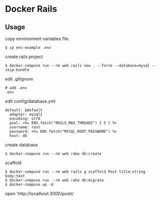 # Docker Rails

## Usage
copy environment variables file
```
$ cp env-example .env
```

create rails project
```
$ docker-compose run --rm web rails new . --force --database=mysql --skip-bundle
```

edit .gitignore
```
# add .env
.env
```

edit config/database.yml
```
default: &default
  adapter: mysql2
  encoding: utf8
  pool: <%= ENV.fetch("RAILS_MAX_THREADS") { 5 } %>
  username: root
  password: <%= ENV.fetch("MYSQL_ROOT_PASSWORD") %>
  host: db
```

create database
```
$ docker-compose run --rm web rake db:create
```

scaffold
```
$ docker-compose run --rm web rails g scaffold Post title:string body:text
$ docker-compose run --rm web rake db:migrate
$ docker-compose up -d
```

open 'http://localhost:3000/posts'